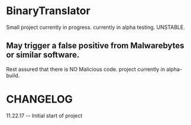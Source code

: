 # BinaryTranslator
Small project currently in progress. currently in alpha testing. UNSTABLE.

## May trigger a false positive from Malwarebytes or similar software. 
Rest assured that there is NO Malicious code.
project currently in alpha-build.

# CHANGELOG
11.22.17 -- Initial start of project

